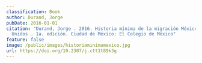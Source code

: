```yaml
---
classification: Book
author: Durand, Jorge
pubDate: 2016-01-01
citation: "Durand, Jorge . 2016. Historia mínima de la migración México-Estados
  Unidos . 1a. edición. Ciudad de México: El Colegio de México"
feature: false
image: /public/images/historiaminimamexico.jpg
url: https://doi.org/10.2307/j.ctt1t89k3g
---
```

